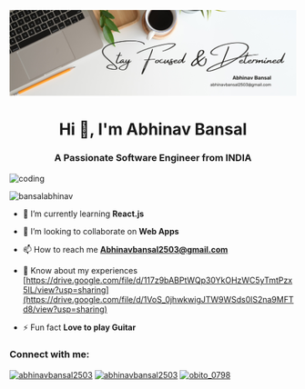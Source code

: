 ![logo](https://github.com/BansalAbhinav/BansalAbhinav/blob/main/Abhinavbanner.png)
<h1 align="center">Hi 👋, I'm Abhinav Bansal</h1>
<h3 align="center">A Passionate Software Engineer from INDIA</h3>
<img align ="center"alt="coding" width= "400" src ="https://user-images.githubusercontent.com/55389276/140866485-8fb1c876-9a8f-4d6a-98dc-08c4981eaf70.gif">
<br>
<p align="left"> <img src="https://komarev.com/ghpvc/?username=bansalabhinav&label=Profile%20views&color=0e75b6&style=flat" alt="bansalabhinav" /> </p>

- 🌱 I’m currently learning **React.js**

- 🤝 I’m looking to collaborate on **Web Apps**

- 📫 How to reach me **Abhinavbansal2503@gmail.com**

- 📄 Know about my experiences [https://drive.google.com/file/d/117z9bABPtWQp30YkOHzWC5yTmtPzx5IL/view?usp=sharing](https://drive.google.com/file/d/1VoS_0jhwkwigJTW9WSds0lS2na9MFTd8/view?usp=sharing)

- ⚡ Fun fact **Love to play Guitar**

<h3 align="left">Connect with me:</h3>
<p align="left">
<a href="https://linkedin.com/in/abhinavbansal2503" target="blank"><img align="center" src="https://raw.githubusercontent.com/rahuldkjain/github-profile-readme-generator/master/src/images/icons/Social/linked-in-alt.svg" alt="abhinavbansal2503" height="30" width="40" /></a>
<a href="https://www.leetcode.com/abhinavbansal2503" target="blank"><img align="center" src="https://raw.githubusercontent.com/rahuldkjain/github-profile-readme-generator/master/src/images/icons/Social/leet-code.svg" alt="abhinavbansal2503" height="30" width="40" /></a>
<a href="https://discord.gg/obito_0798" target="blank"><img align="center" src="https://raw.githubusercontent.com/rahuldkjain/github-profile-readme-generator/master/src/images/icons/Social/discord.svg" alt="obito_0798" height="30" width="40" /></a>
</p>


